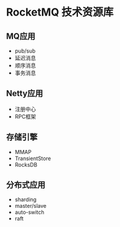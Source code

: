 # RocketMQ 技术资源库

## MQ应用
* pub/sub
* 延迟消息
* 顺序消息
* 事务消息

## Netty应用
* 注册中心
* RPC框架

## 存储引擎
* MMAP
* TransientStore 
* RocksDB

## 分布式应用
* sharding
* master/slave
* auto-switch
* raft
